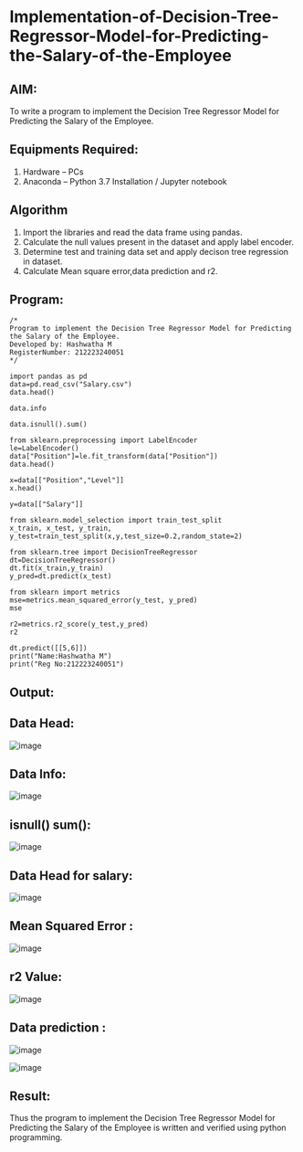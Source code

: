 # Implementation-of-Decision-Tree-Regressor-Model-for-Predicting-the-Salary-of-the-Employee

## AIM:
To write a program to implement the Decision Tree Regressor Model for Predicting the Salary of the Employee.

## Equipments Required:
1. Hardware – PCs
2. Anaconda – Python 3.7 Installation / Jupyter notebook

## Algorithm
1. Import the libraries and read the data frame using pandas.
2. Calculate the null values present in the dataset and apply label encoder.
3. Determine test and training data set and apply decison tree regression in dataset.
4. Calculate Mean square error,data prediction and r2.

## Program:
```
/*
Program to implement the Decision Tree Regressor Model for Predicting the Salary of the Employee.
Developed by: Hashwatha M
RegisterNumber: 212223240051
*/
```
```
import pandas as pd
data=pd.read_csv("Salary.csv")
data.head()

data.info

data.isnull().sum()

from sklearn.preprocessing import LabelEncoder
le=LabelEncoder()
data["Position"]=le.fit_transform(data["Position"])
data.head()

x=data[["Position","Level"]]
x.head()

y=data[["Salary"]]

from sklearn.model_selection import train_test_split
x_train, x_test, y_train, y_test=train_test_split(x,y,test_size=0.2,random_state=2)

from sklearn.tree import DecisionTreeRegressor
dt=DecisionTreeRegressor()
dt.fit(x_train,y_train)
y_pred=dt.predict(x_test)

from sklearn import metrics
mse=metrics.mean_squared_error(y_test, y_pred)
mse

r2=metrics.r2_score(y_test,y_pred)
r2

dt.predict([[5,6]])
print("Name:Hashwatha M")
print("Reg No:212223240051")

```
## Output:
## Data Head:
![image](https://github.com/user-attachments/assets/deb4c8d6-4c34-4e11-8cde-19b095269d00)
## Data Info:
![image](https://github.com/user-attachments/assets/462add9f-948d-4edc-a344-03aade24669a)
## isnull() sum():
![image](https://github.com/user-attachments/assets/73087e4c-c41b-4c64-8053-3df0dcfd3688)
## Data Head for salary:
![image](https://github.com/user-attachments/assets/ef5dc306-97c9-4dad-979d-7f31eda98c35)
## Mean Squared Error :
![image](https://github.com/user-attachments/assets/d83e0dbd-d3e9-4cf5-a73e-fc7f09f73b59)
## r2 Value:
![image](https://github.com/user-attachments/assets/7662e923-5df4-45b3-ad2c-260c0682ec71)
## Data prediction :
![image](https://github.com/user-attachments/assets/4ac72c0d-d254-4465-b4b5-389909dcec01)

![image](https://github.com/user-attachments/assets/19652dbd-ab9b-4d48-ae5a-f703f6cef57f)

## Result:
Thus the program to implement the Decision Tree Regressor Model for Predicting the Salary of the Employee is written and verified using python programming.
